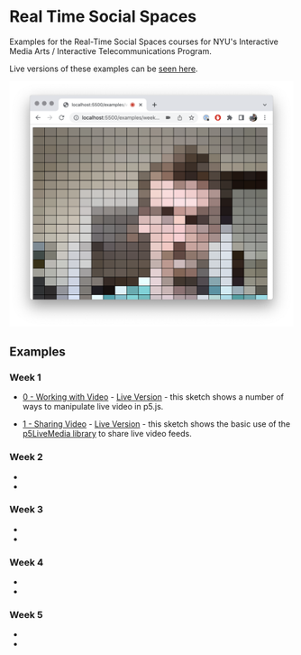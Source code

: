 # Real Time Social Spaces
Examples for the Real-Time Social Spaces courses for NYU's Interactive Media Arts / Interactive Telecommunications Program.

Live versions of these examples can be [seen here](https://editor.p5js.org/AidanNelson/collections/1cBiKD7jF).

![a browser window shows a live webcam video as a grid of colored rectangles](./images/week-1-0-working-with-video.png) 

## Examples

### Week 1
* [0 - Working with Video](./examples/week-1/0-working-with-video/) - [Live Version](https://editor.p5js.org/AidanNelson/sketches/c4F-3whey) - this sketch shows a number of ways to manipulate live video in p5.js.

* [1 - Sharing Video](./examples/week-1/1-sharing-video/) - [Live Version](https://editor.p5js.org/AidanNelson/sketches/DCKyG2eb5) - this sketch shows the basic use of the [p5LiveMedia library](https://github.com/vanevery/p5LiveMedia) to share live video feeds.

### Week 2
* 
* 

### Week 3
* 
* 

### Week 4
* 
* 

### Week 5
* 
* 